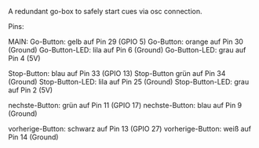 A redundant go-box to safely start cues via osc connection.

Pins:

MAIN:
Go-Button: gelb auf Pin 29 (GPIO 5)
Go-Button: orange auf Pin 30 (Ground)
Go-Button-LED: lila auf Pin 6 (Ground)
Go-Button-LED: grau auf Pin 4 (5V)

Stop-Button: blau auf Pin 33 (GPIO 13)
Stop-Button grün auf Pin 34 (Ground)
Stop-Button-LED: lila auf Pin 25 (Ground)
Stop-Button-LED: grau auf Pin 2 (5V)

nechste-Button: grün auf Pin 11 (GPIO 17)
nechste-Button: blau auf Pin 9 (Ground)

vorherige-Button: schwarz auf Pin 13 (GPIO 27)
vorherige-Button: weiß auf Pin 14 (Ground)
